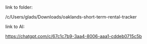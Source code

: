 link to folder:

/c/Users/glads/Downloads/oaklands-short-term-rental-tracker


link to AI:

https://chatgpt.com/c/67c1c7b9-3aa4-8006-aaa1-cddeb0715c5b


